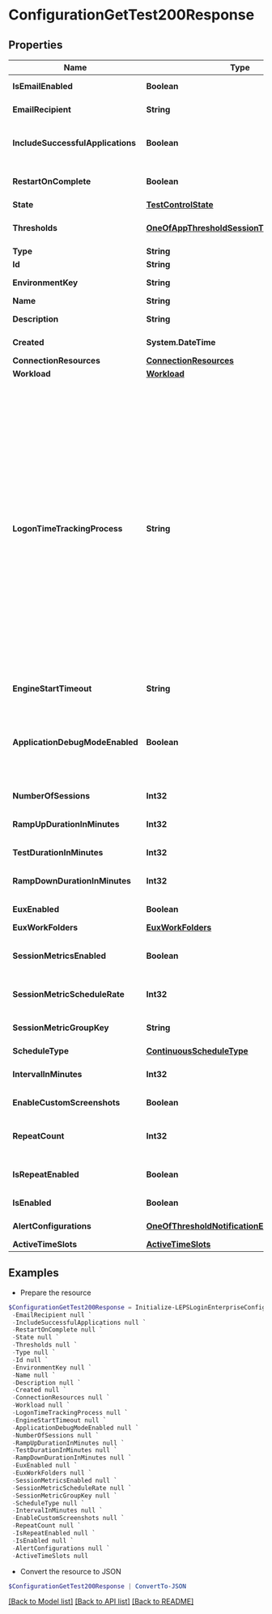 # ConfigurationGetTest200Response
## Properties

Name | Type | Description | Notes
------------ | ------------- | ------------- | -------------
**IsEmailEnabled** | **Boolean** | Enable email notification | [optional] 
**EmailRecipient** | **String** | Notification email address | [optional] 
**IncludeSuccessfulApplications** | **Boolean** | Include successful applications in report | [optional] 
**RestartOnComplete** | **Boolean** | Enable restarting on completion | [optional] 
**State** | [**TestControlState**](TestControlState.md) |  | [optional] 
**Thresholds** | [**OneOfAppThresholdSessionThreshold[]**](OneOfAppThresholdSessionThreshold.md) | Application test thresholds | [optional] 
**Type** | **String** |  | 
**Id** | **String** | Test id | [optional] 
**EnvironmentKey** | **String** | Environment key | [optional] 
**Name** | **String** | Test name | [optional] 
**Description** | **String** | Test description | [optional] 
**Created** | **System.DateTime** | Created date-time | [optional] 
**ConnectionResources** | [**ConnectionResources**](ConnectionResources.md) |  | [optional] 
**Workload** | [**Workload**](Workload.md) |  | [optional] 
**LogonTimeTrackingProcess** | **String** | Specify the application to track user login time session and session initiation. The default value is explorer.exe (Windows shell). You can customize it to Citrix, VMWare, or another platform that you&#39;re using. Common values are wfshell.exe (Citrix), mware-view-usbd.exe (VMWare), or rdpshell.exe (Microsoft RDP). | [optional] 
**EngineStartTimeout** | **String** | Engine start timeout | [optional] 
**ApplicationDebugModeEnabled** | **Boolean** | Run application scripts in debug mode to capture the error line for scripts failures | [optional] 
**NumberOfSessions** | **Int32** | Number of sessions | [optional] 
**RampUpDurationInMinutes** | **Int32** | Ramp up duration in minutes | [optional] 
**TestDurationInMinutes** | **Int32** | Test duration in minutes | [optional] 
**RampDownDurationInMinutes** | **Int32** | Ramp down duration in minutes | [optional] 
**EuxEnabled** | **Boolean** | Enable Eux Analysis | [optional] 
**EuxWorkFolders** | [**EuxWorkFolders**](EuxWorkFolders.md) |  | [optional] 
**SessionMetricsEnabled** | **Boolean** | Enable Session Metrics Collection | [optional] 
**SessionMetricScheduleRate** | **Int32** | Session Metric Schedule Rate | [optional] 
**SessionMetricGroupKey** | **String** | Session metric group key | [optional] 
**ScheduleType** | [**ContinuousScheduleType**](ContinuousScheduleType.md) |  | [optional] 
**IntervalInMinutes** | **Int32** | Schedule interval in minutes | [optional] 
**EnableCustomScreenshots** | **Boolean** | Enable script screenshots | [optional] 
**RepeatCount** | **Int32** | Number of times the schedule is repeated | [optional] 
**IsRepeatEnabled** | **Boolean** | Enable schedule repeating | [optional] 
**IsEnabled** | **Boolean** | Enable schedule | [optional] 
**AlertConfigurations** | [**OneOfThresholdNotificationEventNotification[]**](OneOfThresholdNotificationEventNotification.md) | Alert configurations | [optional] 
**ActiveTimeSlots** | [**ActiveTimeSlots**](ActiveTimeSlots.md) |  | [optional] 

## Examples

- Prepare the resource
```powershell
$ConfigurationGetTest200Response = Initialize-LEPSLoginEnterpriseConfigurationGetTest200Response  -IsEmailEnabled null `
 -EmailRecipient null `
 -IncludeSuccessfulApplications null `
 -RestartOnComplete null `
 -State null `
 -Thresholds null `
 -Type null `
 -Id null `
 -EnvironmentKey null `
 -Name null `
 -Description null `
 -Created null `
 -ConnectionResources null `
 -Workload null `
 -LogonTimeTrackingProcess null `
 -EngineStartTimeout null `
 -ApplicationDebugModeEnabled null `
 -NumberOfSessions null `
 -RampUpDurationInMinutes null `
 -TestDurationInMinutes null `
 -RampDownDurationInMinutes null `
 -EuxEnabled null `
 -EuxWorkFolders null `
 -SessionMetricsEnabled null `
 -SessionMetricScheduleRate null `
 -SessionMetricGroupKey null `
 -ScheduleType null `
 -IntervalInMinutes null `
 -EnableCustomScreenshots null `
 -RepeatCount null `
 -IsRepeatEnabled null `
 -IsEnabled null `
 -AlertConfigurations null `
 -ActiveTimeSlots null
```

- Convert the resource to JSON
```powershell
$ConfigurationGetTest200Response | ConvertTo-JSON
```

[[Back to Model list]](../README.md#documentation-for-models) [[Back to API list]](../README.md#documentation-for-api-endpoints) [[Back to README]](../README.md)


